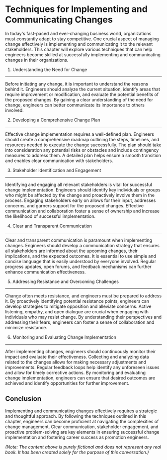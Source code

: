 Techniques for Implementing and Communicating Changes
==============================================================

In today's fast-paced and ever-changing business world, organizations must constantly adapt to stay competitive. One crucial aspect of managing change effectively is implementing and communicating it to the relevant stakeholders. This chapter will explore various techniques that can help engineers become skilled at successfully implementing and communicating changes in their organizations.

1. Understanding the Need for Change
------------------------------------

Before initiating any change, it is important to understand the reasons behind it. Engineers should analyze the current situation, identify areas that require improvement or modification, and evaluate the potential benefits of the proposed changes. By gaining a clear understanding of the need for change, engineers can better communicate its importance to others involved.

2. Developing a Comprehensive Change Plan
-----------------------------------------

Effective change implementation requires a well-defined plan. Engineers should create a comprehensive roadmap outlining the steps, timelines, and resources needed to execute the change successfully. The plan should take into consideration any potential risks or obstacles and include contingency measures to address them. A detailed plan helps ensure a smooth transition and enables clear communication with stakeholders.

3. Stakeholder Identification and Engagement
--------------------------------------------

Identifying and engaging all relevant stakeholders is vital for successful change implementation. Engineers should identify key individuals or groups who might be affected by the change and proactively involve them in the process. Engaging stakeholders early on allows for their input, addresses concerns, and garners support for the proposed changes. Effective communication and collaboration foster a sense of ownership and increase the likelihood of successful implementation.

4. Clear and Transparent Communication
--------------------------------------

Clear and transparent communication is paramount when implementing changes. Engineers should develop a communication strategy that ensures all stakeholders are informed about the upcoming changes, their implications, and the expected outcomes. It is essential to use simple and concise language that is easily understood by everyone involved. Regular progress updates, open forums, and feedback mechanisms can further enhance communication effectiveness.

5. Addressing Resistance and Overcoming Challenges
--------------------------------------------------

Change often meets resistance, and engineers must be prepared to address it. By proactively identifying potential resistance points, engineers can develop strategies to mitigate opposition and alleviate concerns. Active listening, empathy, and open dialogue are crucial when engaging with individuals who may resist change. By understanding their perspectives and addressing their fears, engineers can foster a sense of collaboration and minimize resistance.

6. Monitoring and Evaluating Change Implementation
--------------------------------------------------

After implementing changes, engineers should continuously monitor their impact and evaluate their effectiveness. Collecting and analyzing data related to the changes allows for making necessary adjustments and improvements. Regular feedback loops help identify any unforeseen issues and allow for timely corrective actions. By monitoring and evaluating change implementation, engineers can ensure that desired outcomes are achieved and identify opportunities for further improvement.

Conclusion
----------

Implementing and communicating changes effectively requires a strategic and thoughtful approach. By following the techniques outlined in this chapter, engineers can become proficient at navigating the complexities of change management. Clear communication, stakeholder engagement, and proactive problem-solving are key elements in ensuring successful change implementation and fostering career success as promotion engineers.

*(Note: The content above is purely fictional and does not represent any real book. It has been created solely for the purpose of this conversation.)*
